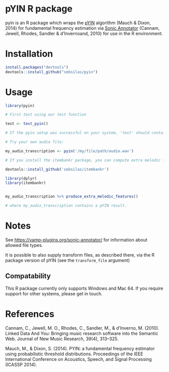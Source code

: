 # pYIN R package

pyin is an R package which wraps the [pYIN](https://code.soundsoftware.ac.uk/projects/pyin) algorithm (Mauch & Dixon, 2014) for fundamental frequency estimation via [Sonic Annotator](https://vamp-plugins.org/sonic-annotator/) (Cannam, Jewell, Rhodes, Sandler & d’Invernoand, 2010) for use in the R environment.

# Installation

```r
install.packages("devtools")
devtools::install_github("sebsilas/pyin")
```

# Usage

```r 
library(pyin)

# First test using our test function

test <- test_pyin()

# If the pyin setup was successful on your system, 'test' should contain a 10x5 data with the transcribed note events of a the demo audio file we have distributed with the package.

# Try your own audio file:

my_audio_transcription <- pyin('/my/file/path/audio.wav')

# If you install the itembankr package, you can compute extra melodic features on this:

devtools::install_github('sebsilas/itembankr')

library(dplyr)
library(itembankr)


my_audio_transcription %>% produce_extra_melodic_features()

# where my_audio_transcription contains a pYIN result.

```

# Notes

See https://vamp-plugins.org/sonic-annotator/ for information about allowed file types.

It is possible to also supply transform files, as described there, via the R package version of pYIN (see the `transform_file` argument)

## Compatability

This R package currently only supports Windows and Mac 64. If you require support for other systems, please get in touch.

# References

Cannam, C., Jewell, M. O., Rhodes, C., Sandler, M., & d’Inverno, M. (2010). Linked Data And You: Bringing music research software into the Semantic Web. Journal of New Music Research, 39(4), 313–325.

Mauch, M., & Dixon, S. (2014). PYIN: a fundamental frequency estimator using probabilistic threshold distributions. Proceedings of the IEEE International Conference on Acoustics, Speech, and Signal Processing (ICASSP 2014).
